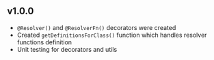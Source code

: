 ## v1.0.0

- `@Resolver()` and `@ResolverFn()` decorators were created
- Created `getDefinitionsForClass()` function which handles resolver functions definition
- Unit testing for decorators and utils
